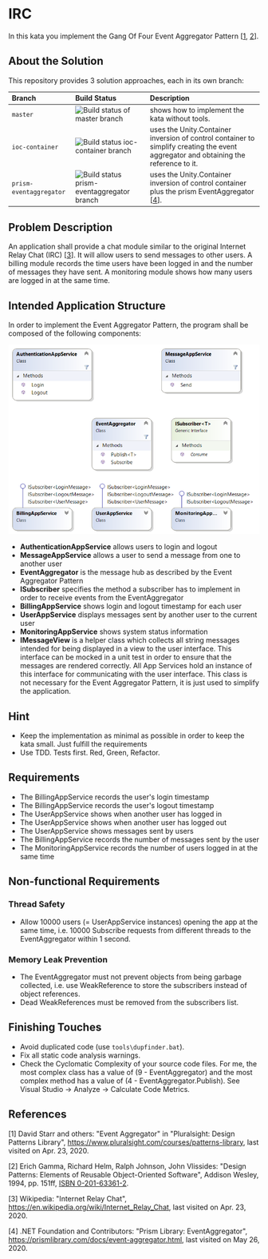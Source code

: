 # IRC

In this kata you implement the Gang Of Four Event Aggregator Pattern [[1](#ref-1), [2](#ref-2)].

## About the Solution

This repository provides 3 solution approaches, each in its own branch:

| Branch                     | Build Status | Description |
| :-----                     | :----------- | :---------- |
| `master`                  | ![Build status of master branch](https://github.com/wonderbird/kata-gof-pattern-eventaggregator-irc/workflows/.NET%20Core/badge.svg?branch=master) | shows how to implement the kata without tools. |
| `ioc-container`          | ![Build status ioc-container branch](https://github.com/wonderbird/kata-gof-pattern-eventaggregator-irc/workflows/.NET%20Core/badge.svg?branch=ioc-container) | uses the Unity.Container inversion of control container to simplify creating the event aggregator and obtaining the reference to it. |
| `prism-eventaggregator` | ![Build status prism-eventaggregator branch](https://github.com/wonderbird/kata-gof-pattern-eventaggregator-irc/workflows/.NET%20Core/badge.svg?branch=prism-eventaggregator) | uses the Unity.Container inversion of control container plus the prism EventAggregator [[4](#ref-4)]. |

## Problem Description

An application shall provide a chat module similar to the original Internet Relay Chat (IRC) [[3](#ref-3)]. It will allow users to send messages to other users. A billing module records the time users have been logged in and the number of messages they have sent. A monitoring module shows how many users are logged in at the same time.

## Intended Application Structure

In order to implement the Event Aggregator Pattern, the program shall be composed of the following components:

![Event Aggregator Pattern](EventAggregatorPattern.png)

- **AuthenticationAppService** allows users to login and logout
- **MessageAppService** allows a user to send a message from one to another user
- **EventAggregator** is the message hub as described by the Event Aggregator Pattern
- **ISubscriber** specifies the method a subscriber has to implement in order to receive events from the EventAggregator
- **BillingAppService** shows login and logout timestamp for each user
- **UserAppService** displays messages sent by another user to the current user
- **MonitoringAppService** shows system status information
- **IMessageView** is a helper class which collects all string messages intended for being displayed in a view to the user interface. This interface can be mocked in a unit test in order to ensure that the messages are rendered correctly. All App Services hold an instance of this interface for communicating with the user interface. This class is not necessary for the Event Aggregator Pattern, it is just used to simplify the application.

## Hint

- Keep the implementation as minimal as possible in order to keep the kata small. Just fulfill the requirements
- Use TDD. Tests first. Red, Green, Refactor.

## Requirements

- The BillingAppService records the user's login timestamp
- The BillingAppService records the user's logout timestamp
- The UserAppService shows when another user has logged in
- The UserAppService shows when another user has logged out
- The UserAppService shows messages sent by users
- The BillingAppService records the number of messages sent by the user
- The MonitoringAppService records the number of users logged in at the same time

## Non-functional Requirements

### Thread Safety

- Allow 10000 users (= UserAppService instances) opening the app at the same time, i.e. 10000 Subscribe requests from different threads to the EventAggregator within 1 second.

### Memory Leak Prevention

- The EventAggregator must not prevent objects from being garbage collected, i.e. use WeakReference to store the subscribers instead of object references.
- Dead WeakReferences must be removed from the subscribers list.

## Finishing Touches

- Avoid duplicated code (use `tools\dupfinder.bat`).
- Fix all static code analysis warnings.
- Check the Cyclomatic Complexity of your source code files. For me, the most complex class has a value of (9 - EventAggregator) and the most complex method has a value of (4 - EventAggregator.Publish). See Visual Studio -> Analyze -> Calculate Code Metrics.

## References

<a name="ref-1">[1]</a> David Starr and others: "Event Aggregator" in "Pluralsight: Design Patterns Library", https://www.pluralsight.com/courses/patterns-library, last visited on Apr. 23, 2020.

<a name="ref-2">[2]</a> Erich Gamma, Richard Helm, Ralph Johnson, John Vlissides: "Design Patterns: Elements of Reusable Object-Oriented Software", Addison Wesley, 1994, pp. 151ff, [ISBN 0-201-63361-2](https://en.wikipedia.org/wiki/Special:BookSources/0-201-63361-2).

<a name="ref-3">[3]</a> Wikipedia: "Internet Relay Chat", https://en.wikipedia.org/wiki/Internet_Relay_Chat, last visited on Apr. 23, 2020.

<a name="ref-4">[4]</a> .NET Foundation and Contributors: "Prism Library: EventAggregator", https://prismlibrary.com/docs/event-aggregator.html, last visited on May 26, 2020.